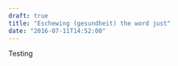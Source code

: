 ```yaml
---
draft: true
title: "Eschewing (gesundheit) the word just"
date: "2016-07-11T14:52:00"
---
```

Testing
